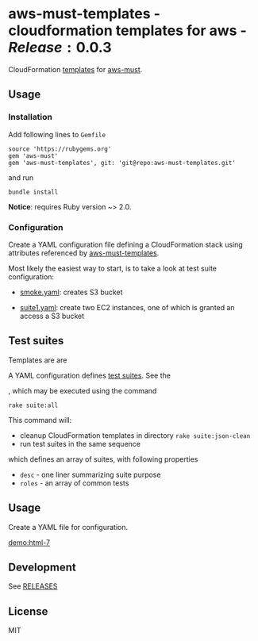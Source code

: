 # aws-must-templates - cloudformation templates for aws - $Release:0.0.3$

CloudFormation
[templates](https://rawgit.com/jarjuk/aws-must-templates/master/generated-docs/aws-must-templates.html)
for [aws-must](https://github.com/jarjuk/aws-must).


## Usage

### Installation

Add following lines to `Gemfile`


    source 'https://rubygems.org'
	gem 'aws-must'
	gem 'aws-must-templates', git: 'git@repo:aws-must-templates.git'
	
and run

	bundle install
	
**Notice**: requires Ruby version ~> 2.0.

### Configuration

Create a YAML configuration file defining a CloudFormation stack using
attributes referenced by
[aws-must-templates](https://rawgit.com/jarjuk/aws-must-templates/master/generated-docs/aws-must-templates.html).

Most likely the easiest way to start, is to take a look at test suite
configuration: 

* [smoke.yaml](smoke.yaml): creates S3 bucket 

* [suite1.yaml](suite1.yaml): create two EC2 instances, one of which
  is granted an access a S3 bucket



### 

## Test suites

Templates are are 


A YAML configuration defines [test suites](test-suites.yaml). See the 

, which
may be executed using the command

	rake suite:all
	
This command will:

* cleanup CloudFormation templates in directory `rake suite:json-clean`
* run test suites in the same sequence 


which defines an array of suites, with following properties

* `desc` - one liner summarizing suite purpose
* `roles` - an array of common tests 


## Usage

Create a YAML file for configuration.

[demo:html-7](https://rawgit.com/jarjuk/aws-must/master/generated-docs/7.html)



## Development

See [RELEASES](RELEASES.md)


## License 

MIT



